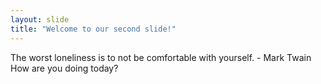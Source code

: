 ```yaml
---
layout: slide
title: "Welcome to our second slide!"
---
```

The worst loneliness is to not be comfortable with yourself. - Mark Twain
How are you doing today?